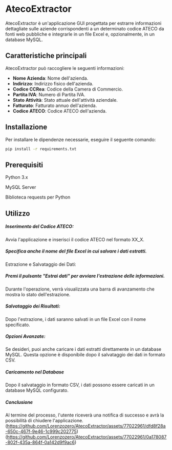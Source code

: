 
# AtecoExtractor

AtecoExtractor è un'applicazione GUI progettata per estrarre informazioni dettagliate sulle aziende corrispondenti a un determinato codice ATECO da fonti web pubbliche e integrarle in un file Excel e, opzionalmente, in un database MySQL.

## Caratteristiche principali

AtecoExtractor può raccogliere le seguenti informazioni:

- **Nome Azienda**: Nome dell'azienda.
- **Indirizzo**: Indirizzo fisico dell'azienda.
- **Codice CCRea**: Codice della Camera di Commercio.
- **Partita IVA**: Numero di Partita IVA.
- **Stato Attività**: Stato attuale dell'attività aziendale.
- **Fatturato**: Fatturato annuo dell'azienda.
- **Codice ATECO**: Codice ATECO dell'azienda.

## Installazione

Per installare le dipendenze necessarie, eseguire il seguente comando:

```bash
pip install -r requirements.txt
```
## Prerequisiti
Python 3.x

MySQL Server

Biblioteca requests per Python

## Utilizzo
##### Inserimento del Codice ATECO:
Avvia l'applicazione e inserisci il codice ATECO nel formato XX_X.
##### Specifica anche il nome del file Excel in cui salvare i dati estratti.
Estrazione e Salvataggio dei Dati:
##### Premi il pulsante "Estrai dati" per avviare l'estrazione delle informazioni.
Durante l'operazione, verrà visualizzata una barra di avanzamento che mostra lo stato dell'estrazione.
##### Salvataggio dei Risultati:
Dopo l'estrazione, i dati saranno salvati in un file Excel con il nome specificato.
##### Opzioni Avanzate:

Se desideri, puoi anche caricare i dati estratti direttamente in un database MySQL. 
Questa opzione è disponibile dopo il salvataggio dei dati in formato CSV.
##### Caricamento nel Database
Dopo il salvataggio in formato CSV, i dati possono essere caricati in un database MySQL configurato.
#####  Conclusione
Al termine del processo, l'utente riceverà una notifica di successo e avrà la possibilità di chiudere l'applicazione.
(https://github.com/Lorenzozero/AtecoExtractor/assets/77022961/dfd8f28a-650c-467f-9e46-1c999c202775)
(https://github.com/Lorenzozero/AtecoExtractor/assets/77022961/0a178087-802f-435a-864f-0a142d9f9ac6)



